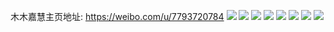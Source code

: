 木木嘉慧主页地址: https://weibo.com/u/7793720784 
![](https://wx4.sinaimg.cn/mw2000/008vrENWly1h8s9lu9nbwj30u00u0gpf.jpg) 
![](https://wx4.sinaimg.cn/mw2000/008vrENWly1h8s9lups77j30u00u0jv1.jpg) 
![](https://wx4.sinaimg.cn/mw2000/008vrENWly1h8s9lte73gj30u00u0ad3.jpg) 
![](https://wx4.sinaimg.cn/mw2000/008vrENWly1h8s9lqu8c8j30u00u0gp1.jpg) 
![](https://wx4.sinaimg.cn/mw2000/008vrENWly1h8s9lsi5juj30u00u0n0k.jpg) 
![](https://wx4.sinaimg.cn/mw2000/008vrENWly1h8s9ltuv1xj30u00u0aea.jpg) 
![](https://wx4.sinaimg.cn/mw2000/008vrENWly1h8s9lt1g16j30u00u041j.jpg) 
![](https://wx4.sinaimg.cn/mw2000/008vrENWly1h8s9lrn70wj30u00u0juu.jpg) 
